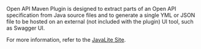 Open API Maven Plugin is designed to extract parts of an Open API  specification 
from Java source files and to generate a single YML or JSON file to be hosted 
on an external (not included with the plugin) UI tool, such as Swagger UI. 

For more information, refer to the [JavaLite Site](https://javalite.io). 
